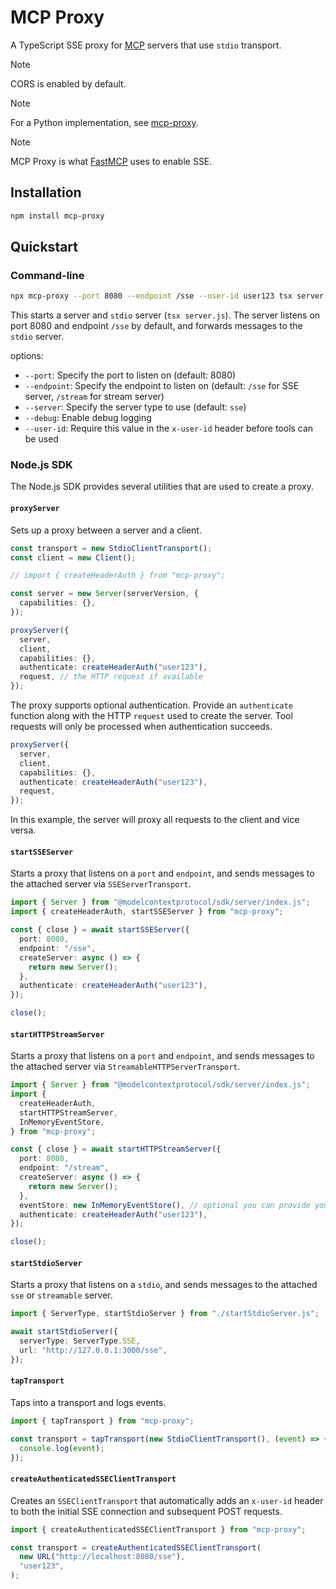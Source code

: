 # MCP Proxy

A TypeScript SSE proxy for [MCP](https://modelcontextprotocol.io/) servers that use `stdio` transport.

> [!NOTE]
> CORS is enabled by default.

> [!NOTE]
> For a Python implementation, see [mcp-proxy](https://github.com/sparfenyuk/mcp-proxy).

> [!NOTE]
> MCP Proxy is what [FastMCP](https://github.com/punkpeye/fastmcp) uses to enable SSE.

## Installation

```bash
npm install mcp-proxy
```

## Quickstart

### Command-line

```bash
npx mcp-proxy --port 8080 --endpoint /sse --user-id user123 tsx server.js
```

This starts a server and `stdio` server (`tsx server.js`). The server listens on port 8080 and endpoint `/sse` by default, and forwards messages to the `stdio` server.

options:

- `--port`: Specify the port to listen on (default: 8080)
- `--endpoint`: Specify the endpoint to listen on (default: `/sse` for SSE server, `/stream` for stream server)
- `--server`: Specify the server type to use (default: `sse`)
- `--debug`: Enable debug logging
- `--user-id`: Require this value in the `x-user-id` header before tools can be used


### Node.js SDK

The Node.js SDK provides several utilities that are used to create a proxy.

#### `proxyServer`

Sets up a proxy between a server and a client.

```ts
const transport = new StdioClientTransport();
const client = new Client();

// import { createHeaderAuth } from "mcp-proxy";

const server = new Server(serverVersion, {
  capabilities: {},
});

proxyServer({
  server,
  client,
  capabilities: {},
  authenticate: createHeaderAuth("user123"),
  request, // the HTTP request if available
});
```

The proxy supports optional authentication. Provide an `authenticate`
function along with the HTTP `request` used to create the server. Tool
requests will only be processed when authentication succeeds.

```ts
proxyServer({
  server,
  client,
  capabilities: {},
  authenticate: createHeaderAuth("user123"),
  request,
});
```

In this example, the server will proxy all requests to the client and vice versa.

#### `startSSEServer`

Starts a proxy that listens on a `port` and `endpoint`, and sends messages to the attached server via `SSEServerTransport`.

```ts
import { Server } from "@modelcontextprotocol/sdk/server/index.js";
import { createHeaderAuth, startSSEServer } from "mcp-proxy";

const { close } = await startSSEServer({
  port: 8080,
  endpoint: "/sse",
  createServer: async () => {
    return new Server();
  },
  authenticate: createHeaderAuth("user123"),
});

close();
```

#### `startHTTPStreamServer`

Starts a proxy that listens on a `port` and `endpoint`, and sends messages to the attached server via `StreamableHTTPServerTransport`.

```ts
import { Server } from "@modelcontextprotocol/sdk/server/index.js";
import {
  createHeaderAuth,
  startHTTPStreamServer,
  InMemoryEventStore,
} from "mcp-proxy";

const { close } = await startHTTPStreamServer({
  port: 8080,
  endpoint: "/stream",
  createServer: async () => {
    return new Server();
  },
  eventStore: new InMemoryEventStore(), // optional you can provide your own event store
  authenticate: createHeaderAuth("user123"),
});

close();
```

#### `startStdioServer`

Starts a proxy that listens on a `stdio`, and sends messages to the attached `sse` or `streamable` server.

```ts
import { ServerType, startStdioServer } from "./startStdioServer.js";

await startStdioServer({
  serverType: ServerType.SSE,
  url: "http://127.0.0.1:3000/sse",
});
```

#### `tapTransport`

Taps into a transport and logs events.

```ts
import { tapTransport } from "mcp-proxy";

const transport = tapTransport(new StdioClientTransport(), (event) => {
  console.log(event);
});
```

#### `createAuthenticatedSSEClientTransport`

Creates an `SSEClientTransport` that automatically adds an `x-user-id` header to
both the initial SSE connection and subsequent POST requests.

```ts
import { createAuthenticatedSSEClientTransport } from "mcp-proxy";

const transport = createAuthenticatedSSEClientTransport(
  new URL("http://localhost:8080/sse"),
  "user123",
);
```
